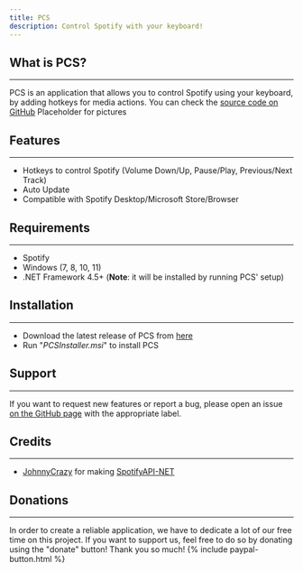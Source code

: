 ```yaml
---
title: PCS
description: Control Spotify with your keyboard!
---
```


## What is PCS?
* * *
PCS is an application that allows you to control Spotify using your keyboard, by adding hotkeys for media actions. You can check the [source code on GitHub](https://github.com/UranusDarkness/PCS/)
Placeholder for pictures

## Features
* * *
- Hotkeys to control Spotify (Volume Down/Up, Pause/Play, Previous/Next Track)
- Auto Update
- Compatible with Spotify Desktop/Microsoft Store/Browser

## Requirements
* * *
- Spotify
- Windows (7, 8, 10, 11)
- .NET Framework 4.5+ (**Note**: it will be installed by running PCS' setup)

## Installation
* * *
- Download the latest release of PCS from [here](https://github.com/UranusDarkness/PCS/releases/latest/download/PCSInstaller.msi)
- Run "_PCSInstaller.msi_" to install PCS

## Support
* * *
If you want to request new features or report a bug, please open an issue [on the GitHub page](https://github.com/UranusDarkness/PCS/issues) with the appropriate label.

## Credits
* * *
- [JohnnyCrazy](https://github.com/JohnnyCrazy) for making [SpotifyAPI-NET](https://github.com/JohnnyCrazy/SpotifyAPI-NET)

## Donations
* * *
In order to create a reliable application, we have to dedicate a lot of our free time on this project. If you want to support us, feel free to do so by donating using the "donate" button! Thank you so much! 
{% include paypal-button.html %}

